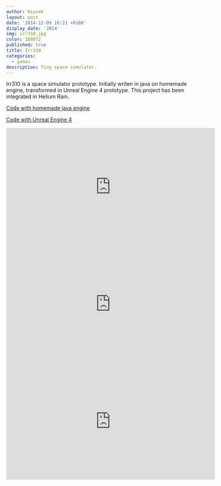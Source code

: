 ```yaml
---
author: Niavok
layout: post
date: '2014-12-09 16:21 +0100'
display_date: '2014'
img: irr310.jpg
color: 1D8072
published: true
title: Irr310
categories:
  - games
description: Tiny space simulator.
---
```

Irr310 is a space simulator prototype. Initially writen in java on homemade engine, transformed in Unreal Engine 4 prototype. This project has been integrated in Helium Rain.

[Code with homemade java engine](https://github.com/niavok/irr310)

[Code with Unreal Engine 4](https://github.com/niavok/irr310-ue4)

<iframe width="560" height="315" src="https://www.youtube.com/embed/uDTt2owvZqI" frameborder="0" allowfullscreen></iframe>

<iframe width="560" height="315" src="https://www.youtube.com/embed/CQtJ-dhm3Pk" frameborder="0" allowfullscreen></iframe>

<iframe width="560" height="315" src="https://www.youtube.com/embed/EVYqokC4yyY" frameborder="0" allowfullscreen></iframe>
